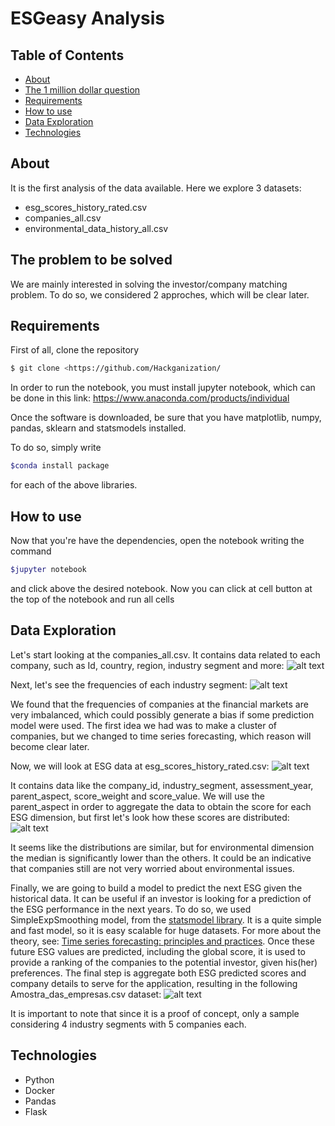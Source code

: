 # ESGeasy Analysis
## Table of Contents
<!--ts-->
- [About](#about)
- [The 1 million dollar question](##The-problem)
- [Requirements](#requirements)
- [How to use](#how-to-use)
- [Data Exploration](#data)
- [Technologies](#technologies)
<!--te-->

## About

It is the first analysis of the data available. Here we explore 3 datasets: 
- esg_scores_history_rated.csv
- companies_all.csv
- environmental_data_history_all.csv

## The problem to be solved

We are mainly interested in solving the investor/company matching problem. To do so, we considered 2 approches,
which will be clear later.

## Requirements

First of all, clone the repository
```bash
$ git clone <https://github.com/Hackganization/
```
In order to run the notebook, you must install jupyter notebook, which can be done in this link:
<a href="https://www.anaconda.com/products/individual">https://www.anaconda.com/products/individual</a>

Once the software is downloaded, be sure that you have matplotlib, numpy, pandas, sklearn and statsmodels installed. 

To do so, simply write 
```bash
$conda install package
```
for each of the above libraries.

## How to use

Now that you're have the dependencies, open the notebook writing the command 
```bash
$jupyter notebook 
```
and click above the desired notebook. Now you can click at cell button at the top of the notebook and run
all cells

## Data Exploration

Let's start looking at the companies_all.csv. It contains data related to each company, such as Id, country, region, industry segment and more:
![alt text](https://github.com/Hackganization/Analysis/blob/main/companies.png?raw=true)

Next, let's see the frequencies of each industry segment:
![alt text](https://github.com/Hackganization/Analysis/blob/main/frequencias_bolsa.png?raw=true)

We found that the frequencies of companies at the financial markets are very imbalanced, which could possibly generate a bias if some prediction model were used. The first idea we had was to make a cluster of companies, but we changed to time series forecasting, which reason will become clear later.

Now, we will look at ESG data at esg_scores_history_rated.csv:
![alt text](https://github.com/Hackganization/Analysis/blob/main/esg_dataset.png?raw=true)

It contains data like the company_id, industry_segment, assessment_year, parent_aspect, score_weight and score_value. We will use the parent_aspect in order to aggregate the data to obtain the score for each ESG dimension, but first let's look how these scores are distributed:
![alt text](https://github.com/Hackganization/Analysis/blob/main/boxplot.png?raw=true)

It seems like the distributions are similar, but for environmental dimension the median is significantly lower than the others. It could be an indicative that companies still are not very worried
about environmental issues.

Finally, we are going to build a model to predict the next ESG given the historical data. It can be useful if an investor is looking for a prediction of the ESG performance in the next years. To do so, we used SimpleExpSmoothing model, from the <a href=https://www.statsmodels.org/stable/tsa.html>statsmodel library</a>. It is a quite simple and fast model, so it is easy scalable for huge datasets. For more about the theory, see: <a href=https://otexts.com/fpp2>Time series forecasting: principles and practices</a>. Once these future ESG values are predicted, including the global score, it is used to provide a ranking of the companies to the potential investor, given his(her) preferences. The final step is aggregate both ESG predicted scores and company details to serve for the application, resulting in the following Amostra_das_empresas.csv dataset:
![alt text](https://github.com/Hackganization/Analysis/blob/main/esg_scores.png?raw=true)

It is important to note that since it is a proof of concept, only a sample considering 4 industry segments with 5 companies each.

## Technologies

- Python
- Docker
- Pandas
- Flask